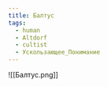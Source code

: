 ```yaml
---
title: Балтус
tags:
  - human
  - Altdorf
  - cultist
  - Ускользающее_Понимание
---
```

![[Балтус.png]]